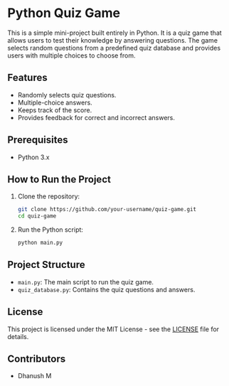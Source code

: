 # Python Quiz Game

This is a simple mini-project built entirely in Python. It is a quiz game that allows users to test their knowledge by answering questions. The game selects random questions from a predefined quiz database and provides users with multiple choices to choose from.

## Features
- Randomly selects quiz questions.
- Multiple-choice answers.
- Keeps track of the score.
- Provides feedback for correct and incorrect answers.

## Prerequisites
- Python 3.x

## How to Run the Project
1. Clone the repository:
    ```bash
    git clone https://github.com/your-username/quiz-game.git
    cd quiz-game
    ```
2. Run the Python script:
    ```bash
    python main.py
    ```

## Project Structure
- `main.py`: The main script to run the quiz game.
- `quiz_database.py`: Contains the quiz questions and answers.

## License
This project is licensed under the MIT License - see the [LICENSE](LICENSE) file for details.

## Contributors
- Dhanush M
